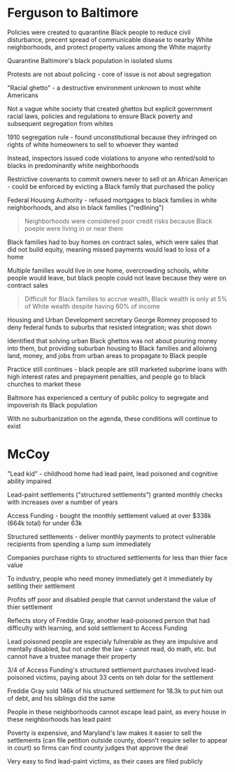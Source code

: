 # Ferguson to Baltimore

Policies were created to quarantine Black people to reduce civil disturbance, precent spread of communicable disease to nearby White neighborhoods, and protect property values among the White majority

Quarantine Baltimore's black population in isolated slums

Protests are not about policing - core of issue is not about segregation

"Racial ghetto" - a destructive environment unknown to most white Americans

Not a vague white society that created ghettos but explicit government racial laws, policies and regulations to ensure Black poverty and subsequent segregation from whites

1910 segregation rule - found unconstitutional because they infringed on rights of white homeowners to sell to whoever they wanted

Instead, inspectors issued code violations to anyone who rented/sold to blacks in predominantly white neighborhoods

Restrictive covenants to commit owners never to sell ot an African American - could be enforced by evicting a Black family that purchased the policy

Federal Housing Authority - refused mortgages to black families in white neighborhoods, and also in black families ("redlining")

> Neighborhoods were considered poor credit risks because Black poeple were living in or near them

Black families had to buy homes on contract sales, which were sales that did not build equity, meaning missed payments would lead to loss of a home

Multiple families would live in one home, overcrowding schools, white people would leave, but black people could not leave because they were on contract sales

> Difficult for Black families to accrue wealth, Black wealth is only at 5% of White wealth despite having 60% of income

Housing and Urban Development secretary George Romney proposed to deny federal funds to suburbs that resisted integration; was shot down

Identified that solving urban Black ghettos was not about pouring money into them, but providing suburban housing to Black families and alloiwng land, money, and jobs from urban areas to propagate to Black people

Practice still continues - black people are still marketed subprime loans with high interest rates and prepayment penalties, and people go to black churches to market these

Baltmore has experienced a century of public policy to segregate and impoverish its Black population

With no suburbanization on the agenda, these conditions will continue to exist

# McCoy

"Lead kid" - childhood home had lead paint, lead poisoned and cognitive ability impaired

Lead-paint settlements ("structured settlements") granted monthly checks with increases over a number of years

Access Funding - bought the monthly settlement valued at over $338k (664k total) for under 63k

Structured settlements - deliver monthly payments to protect vulnerable recipients from spending a lump sum immediately

Companies purchase rights to structured settlements for less than thier face value

To industry, people who need money immediately get it immediately by setlling their settlement

Profits off poor and disabled people that cannot understand the value of thier settlement

Reflects story of Freddie Gray, another lead-poisoned person that had difficulty with learning, and sold settlement to Access Funding

Lead poisoned people are especialy fulnerable as they are impulsive and mentally disabled, but not under the law - cannot read, do math, etc. but cannot have a trustee manage their property

3/4 of Access Funding's structured settlement purchases involved lead-poisoned victims, paying about 33 cents on teh dolar for the settlement

Freddie Gray sold 146k of his structured settlement for 18.3k to put him out of debt, and his siblings did the same

People in these neighborhoods cannot escape lead paint, as every house in these neighborhoods has lead paint

Poverty is expensive, and Maryland's law makes it easier to sell the settlements (can file petition outside county, doesn't require seller to appear in court) so firms can find county judges that approve the deal

Very easy to find lead-paint victims, as their cases are filed publicly

